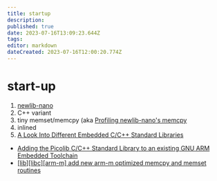 ```yaml
---
title: startup
description: 
published: true
date: 2023-07-16T13:09:23.644Z
tags: 
editor: markdown
dateCreated: 2023-07-16T12:00:20.774Z
---
```


# start-up

1. [newlib-nano](https://interrupt.memfault.com/blog/boostrapping-libc-with-newlib)
1. C++ variant
1. tiny memset/memcpy (aka [Profiling newlib-nano's memcpy](https://interrupt.memfault.com/blog/memcpy-newlib-nano)
1. inlined
1. [A Look Into Different Embedded C/C++ Standard Libraries](https://technicallydeclined.com/a-look-into-different-embedded-c-c-standard-libraries/)


* [Adding the Picolib C/C++ Standard Library to an existing GNU ARM Embedded Toolchain](https://mcuoneclipse.com/2023/02/09/adding-the-picolib-c-c-standard-library-to-an-existing-gnu-arm-embedded-toolchain/?mc_cid=d973cb11de&mc_eid=UNIQID)
* [[lib][libc][arm-m] add new arm-m optimized memcpy and memset routines](https://github.com/littlekernel/lk/commit/33b94d9b97ef835d68aca2e5edb54f7267c70625)